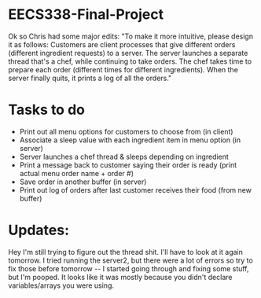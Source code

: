 # EECS338-Final-Project

Ok so Chris had some major edits:
"To make it more intuitive, please design it as follows: Customers are client processes that give different orders (different ingredient
requests) to a server. The server launches a separate thread that's a chef, while continuing to take orders. The chef takes time to
prepare each order (different times for different ingredients). When the server finally quits, it prints a log of all the orders."

# Tasks to do
* Print out all menu options for customers to choose from (in client)
* Associate a sleep value with each ingredient item in menu option (in server)
* Server launches a chef thread & sleeps depending on ingredient
* Print a message back to customer saying their order is ready (print actual menu order name + order #)
* Save order in another buffer (in server)
* Print out log of orders after last customer receives their food (from new buffer)

# Updates: 

Hey I'm still trying to figure out the thread shit. I'll have to look at it again tomorrow. 
I tried running the server2, but there were a lot of errors so try to fix those before 
tomorrow -- I started going through and fixing some stuff, but I'm pooped. It looks like it 
was mostly because you didn't declare variables/arrays you were using. 
